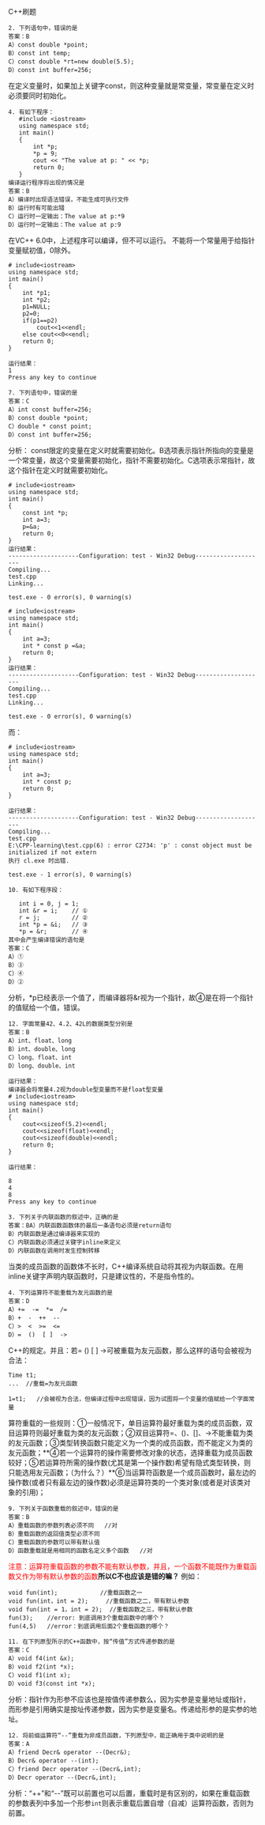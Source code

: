 C++刷题
```
2. 下列语句中，错误的是
答案：B
A）const double *point;
B）const int temp;
C）const double *rt=new double(5.5);
D）const int buffer=256;
```
在定义变量时，如果加上关键字const，则这种变量就是常变量，常变量在定义时必须要同时初始化。

```
4. 有如下程序：
   #include <iostream>
   using namespace std;
   int main()
   {
       int *p;
       *p = 9;
       cout << "The value at p: " << *p;
       return 0;
   }
编译运行程序将出现的情况是
答案：B
A）编译时出现语法错误，不能生成可执行文件
B）运行时有可能出错
C）运行时一定输出：The value at p:*9
D）运行时一定输出：The value at p:9
```
在VC++ 6.0中，上述程序可以编译，但不可以运行。 
不能将一个常量用于给指针变量赋初值，0除外。
```
# include<iostream>
using namespace std;
int main()
{	
	int *p1;
	int *p2;
	p1=NULL;
	p2=0;
	if(p1==p2)
		cout<<1<<endl;
	else cout<<0<<endl;
	return 0;
}

运行结果：
1
Press any key to continue
```
```
7. 下列语句中，错误的是
答案：C
A）int const buffer=256;
B）const double *point;
C）double * const point;
D）const int buffer=256;
```
分析： const限定的变量在定义时就需要初始化。B选项表示指针所指向的变量是一个常变量，故这个变量需要初始化，指针不需要初始化。C选项表示常指针，故这个指针在定义时就需要初始化。
```
# include<iostream>
using namespace std;
int main()
{	
	const int *p;
	int a=3;
	p=&a;
	return 0;
}
运行结果：
--------------------Configuration: test - Win32 Debug--------------------
Compiling...
test.cpp
Linking...

test.exe - 0 error(s), 0 warning(s)

```

```
# include<iostream>
using namespace std;
int main()
{	
	int a=3;
	int * const p =&a;
	return 0;
}
运行结果：
--------------------Configuration: test - Win32 Debug--------------------
Compiling...
test.cpp
Linking...

test.exe - 0 error(s), 0 warning(s)

```
而：
```
# include<iostream>
using namespace std;
int main()
{	
	int a=3;
	int * const p;
	return 0;
}

运行结果：
--------------------Configuration: test - Win32 Debug--------------------
Compiling...
test.cpp
E:\CPP-learning\test.cpp(6) : error C2734: 'p' : const object must be initialized if not extern
执行 cl.exe 时出错.

test.exe - 1 error(s), 0 warning(s)
```
```
10. 有如下程序段：

   int i = 0, j = 1;
   int &r = i;    // ①
   r = j;         // ②
   int *p = &i;   // ③
   *p = &r;       // ④
其中会产生编译错误的语句是
答案：C
A）①
B）③
C）④
D）②
```
分析，*p已经表示一个值了，而编译器将&r视为一个指针，故④是在将一个指针的值赋给一个值，错误。

```
12. 字面常量42、4.2、42L的数据类型分别是
答案：B
A）int、float、long
B）int、double、long
C）long、float、int
D）long、double、int

运行结果：
编译器会将常量4.2视为double型变量而不是float型变量
# include<iostream>
using namespace std;
int main()
{	
	cout<<sizeof(5.2)<<endl;
	cout<<sizeof(float)<<endl;
	cout<<sizeof(double)<<endl;
	return 0;
}

运行结果：

8
4
8
Press any key to continue

```

```
3. 下列关于内联函数的叙述中，正确的是
答案：BA）内联函数函数体的最后一条语句必须是return语句
B）内联函数是通过编译器来实现的
C）内联函数必须通过关键字inline来定义
D）内联函数在调用时发生控制转移
```
当类的成员函数的函数体不长时，C++编译系统自动将其视为内联函数。在用inline关键字声明内联函数时，只是建议性的，不是指令性的。

```
4. 下列运算符不能重载为友元函数的是
答案：D
A）+=  -=  *=  /=
B）+  -  ++  --
C）>  <  >=  <=
D）=  ()  [ ]  ->
```
C++的规定。并且：若=  ()  [ ]  ->可被重载为友元函数，那么这样的语句会被视为合法：
```
Time t1;
...  //重载=为友元函数

1=t1;   //会被视为合法，但编译过程中出现错误，因为试图将一个变量的值赋给一个字面常量 
```
算符重载的一些规则：①一般情况下，单目运算符最好重载为类的成员函数，双目运算符则最好重载为类的友元函数；②双目运算符=、()、[]、->不能重载为类的友元函数；③类型转换函数只能定义为一个类的成员函数，而不能定义为类的友元函数；**④若一个运算符的操作需要修改对象的状态，选择重载为成员函数较好；⑤若运算符所需的操作数(尤其是第一个操作数)希望有隐式类型转换，则只能选用友元函数；（为什么？）**⑥当运算符函数是一个成员函数时，最左边的操作数(或者只有最左边的操作数)必须是运算符类的一个类对象(或者是对该类对象的引用)；

```
9. 下列关于函数重载的叙述中，错误的是   
答案：B
A）重载函数的参数列表必须不同   //对
B）重载函数的返回值类型必须不同   
C）重载函数的参数可以带有默认值  
D）函数重载就是用相同的函数名定义多个函数   //对
```
<font color=red>注意：运算符重载函数的参数不能有默认参数，并且，一个函数不能既作为重载函数又作为带有默认参数的函数</font>**所以C不也应该是错的嘛？**
例如：
```
void fun(int);            //重载函数之一
void fun(int，int = 2);     //重载函数之二，带有默认参数
void fun(int = 1，int = 2);  //重载函数之三，带有默认参数
fun(3);    //error: 到底调用3个重载函数中的哪个？
fun(4,5)   //error：到底调用后面2个重载函数的哪个？
```

```
11. 在下列原型所示的C++函数中，按“传值”方式传递参数的是
答案：C
A）void f4(int &x);
B）void f2(int *x);
C）void f1(int x);
D）void f3(const int *x);
```
分析：指针作为形参不应该也是按值传递参数么，因为实参是变量地址或指针，
而形参是引用确实是按址传递参数，因为实参是变量名。传递给形参的是实参的地址。

```
12. 将前缀运算符“--”重载为非成员函数，下列原型中，能正确用于类中说明的是
答案：A
A）friend Decr& operator --(Decr&);
B）Decr& operator --(int);
C）friend Decr operator --(Decr&,int);
D）Decr operator --(Decr&,int);
```
分析：“++”和“--”既可以前置也可以后置，重载时是有区别的，如果在重载函数的参数表列中多加一个形参`int`则表示重载后置自增（自减）运算符函数，否则为前置。
